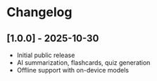 # Changelog

## [1.0.0] - 2025-10-30
- Initial public release
- AI summarization, flashcards, quiz generation
- Offline support with on-device models
